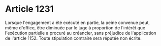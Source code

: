 # Article 1231

Lorsque l'engagement a été exécuté en partie, la peine convenue peut, même d'office, être diminuée par le juge à proportion de l'intérêt que l'exécution partielle a procuré au créancier, sans préjudice de l'application de l'article 1152. Toute stipulation contraire sera réputée non écrite.
